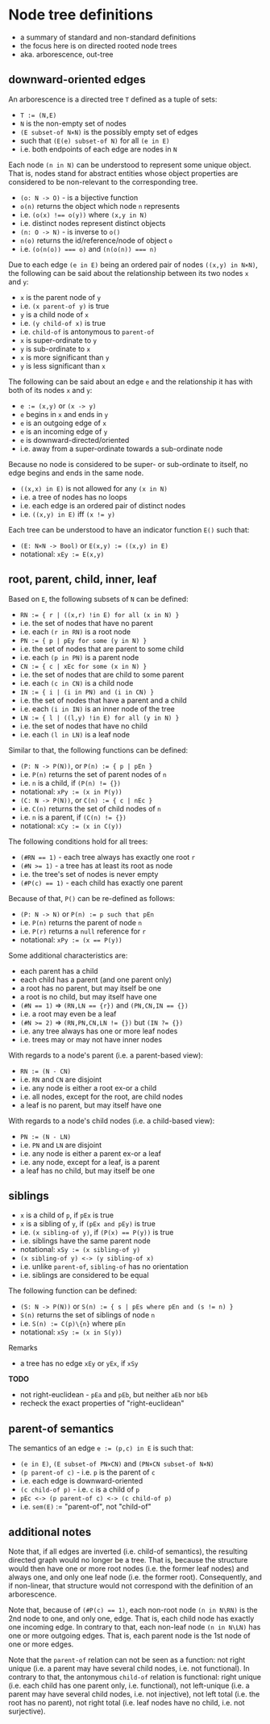 
<!-- ======================================================================= -->
# Node tree definitions

* a summary of standard and non-standard definitions
* the focus here is on directed rooted node trees
* aka. arborescence, out-tree

<!-- ======================================================================= -->
## downward-oriented edges

An arborescence is a directed tree `T` defined as a tuple of sets:

* `T := (N,E)`
* `N` is the non-empty set of nodes
* `(E subset-of N×N)` is the possibly empty set of edges
* such that `(E(e) subset-of N)` for all `(e in E)`
* i.e. both endpoints of each edge are nodes in `N`

Each node `(n in N)` can be understood to represent some unique object. That
is, nodes stand for abstract entities whose object properties are considered
to be non-relevant to the corresponding tree.

* `(o: N -> O)` - is a bijective function
* `o(n)` returns the object which node `n` represents
* i.e. `(o(x) !== o(y))` where `(x,y in N)`
* i.e. distinct nodes represent distinct objects
* `(n: O -> N)` - is inverse to `o()`
* `n(o)` returns the id/reference/node of object `o`
* i.e. `(o(n(o)) === o)` and `(n(o(n)) === n)`

Due to each edge `(e in E)` being an ordered pair of nodes `((x,y) in N×N)`,
the following can be said about the relationship between its two nodes `x`
and `y`:

* `x` is the parent node of `y`
* i.e. `(x parent-of y)` is true
* `y` is a child node of `x`
* i.e. `(y child-of x)` is true
* i.e. `child-of` is antonymous to `parent-of`
* `x` is super-ordinate to `y`
* `y` is sub-ordinate to `x`
* `x` is more significant than `y`
* `y` is less significant than `x`

The following can be said about an edge `e` and the relationship it has with
both of its nodes `x` and `y`:

* `e := (x,y)` or `(x -> y)`
* `e` begins in `x` and ends in `y`
* `e` is an outgoing edge of `x`
* `e` is an incoming edge of `y`
* `e` is downward-directed/oriented
* i.e.  away from a super-ordinate towards a sub-ordinate node

Because no node is considered to be super- or sub-ordinate to itself,
no edge begins and ends in the same node.

* `((x,x) in E)` is not allowed for any `(x in N)`
* i.e. a tree of nodes has no loops
* i.e. each edge is an ordered pair of distinct nodes
* i.e. `((x,y) in E)` iff `(x != y)`

Each tree can be understood to have an indicator function `E()` such that:

* `(E: N×N -> Bool)` or `E(x,y) := ((x,y) in E)`
* notational: `xEy := E(x,y)`

<!-- ======================================================================= -->
## root, parent, child, inner, leaf

Based on `E`, the following subsets of `N` can be defined:

* `RN := { r | ((x,r) !in E) for all (x in N) }`
* i.e. the set of nodes that have no parent
* i.e. each `(r in RN)` is a root node
* `PN := { p | pEy for some (y in N) }`
* i.e. the set of nodes that are parent to some child
* i.e. each `(p in PN)` is a parent node
* `CN := { c | xEc for some (x in N) }`
* i.e. the set of nodes that are child to some parent
* i.e. each `(c in CN)` is a child node
* `IN := { i | (i in PN) and (i in CN) }`
* i.e. the set of nodes that have a parent and a child
* i.e. each `(i in IN)` is an inner node of the tree
* `LN := { l | ((l,y) !in E) for all (y in N) }`
* i.e. the set of nodes that have no child
* i.e. each `(l in LN)` is a leaf node

Similar to that, the following functions can be defined:

* `(P: N -> P(N))`, or `P(n) := { p | pEn }`
* i.e. `P(n)` returns the set of parent nodes of `n`
* i.e. `n` is a child, if `(P(n) != {})`
* notational: `xPy := (x in P(y))`
* `(C: N -> P(N))`, or `C(n) := { c | nEc }`
* i.e. `C(n)` returns the set of child nodes of `n`
* i.e. `n` is a parent, if `(C(n) != {})`
* notational: `xCy := (x in C(y))`

The following conditions hold for all trees:

* `(#RN == 1)` - each tree always has exactly one root `r`
* `(#N >= 1)` - a tree has at least its root as node
* i.e. the tree's set of nodes is never empty
* `(#P(c) == 1)` - each child has exactly one parent

Because of that, `P()` can be re-defined as follows:

* `(P: N -> N)` or `P(n) := p such that pEn`
* i.e. `P(n)` returns the parent of node `n`
* i.e. `P(r)` returns a `null` reference for `r`
* notational: `xPy := (x == P(y))`

Some additional characteristics are:

* each parent has a child
* each child has a parent (and one parent only)
* a root has no parent, but may itself be one
* a root is no child, but may itself have one
* `(#N == 1)` => `(RN,LN == {r})` and `(PN,CN,IN == {})`
* i.e. a root may even be a leaf
* `(#N >= 2)` => `(RN,PN,CN,LN != {})` but `(IN ?= {})`
* i.e. any tree always has one or more leaf nodes
* i.e. trees may or may not have inner nodes

With regards to a node's parent (i.e. a parent-based view):

* `RN := (N - CN)`
* i.e. `RN` and `CN` are disjoint
* i.e. any node is either a root ex-or a child
* i.e. all nodes, except for the root, are child nodes
* a leaf is no parent, but may itself have one

With regards to a node's child nodes (i.e. a child-based view):

* `PN := (N - LN)`
* i.e. `PN` and `LN` are disjoint
* i.e. any node is either a parent ex-or a leaf
* i.e. any node, except for a leaf, is a parent
* a leaf has no child, but may itself be one

<!-- ======================================================================= -->
## siblings

* `x` is a child of `p`, if `pEx` is true
* `x` is a sibling of `y`, if `(pEx and pEy)` is true
* i.e. `(x sibling-of y)`, if `(P(x) == P(y))` is true
* i.e. siblings have the same parent node
* notational: `xSy := (x sibling-of y)`
* `(x sibling-of y) <-> (y sibling-of x)`
* i.e. unlike `parent-of`, `sibling-of` has no orientation
* i.e. siblings are considered to be equal

The following function can be defined:

* `(S: N -> P(N))` or `S(n) := { s | pEs where pEn and (s != n) }`
* `S(n)` returns the set of siblings of node `n`
* i.e. `S(n) := C(p)\{n}` where `pEn`
* notational: `xSy := (x in S(y))`

Remarks

* a tree has no edge `xEy` or `yEx`, if `xSy`

**TODO**
- not right-euclidean - `pEa` and `pEb`, but neither `aEb` nor `bEb`
- recheck the exact properties of "right-euclidean"

<!-- ======================================================================= -->
## parent-of semantics

The semantics of an edge `e := (p,c) in E` is such that:

* `(e in E)`, `(E subset-of PN×CN)` and `(PN×CN subset-of N×N)`
* `(p parent-of c)` - i.e. `p` is the parent of `c`
* i.e. each edge is downward-oriented
* `(c child-of p)` - i.e. `c` is a child of `p`
* `pEc <-> (p parent-of c) <-> (c child-of p)`
* i.e. `sem(E)` := "parent-of", not "child-of"

<!-- ======================================================================= -->
## additional notes

Note that, if all edges are inverted (i.e. child-of semantics), the resulting
directed graph would no longer be a tree. That is, because the structure would
then have one or more root nodes (i.e. the former leaf nodes) and always one,
and only one leaf node (i.e. the former root). Consequently, and if non-linear,
that structure would not correspond with the definition of an arborescence.

Note that, because of `(#P(c) == 1)`, each non-root node `(n in N\RN)` is the
2nd node to one, and only one, edge. That is, each child node has exactly one
incoming edge. In contrary to that, each non-leaf node `(n in N\LN)` has one
or more outgoing edges. That is, each parent node is the 1st node of one or
more edges.

Note that the `parent-of` relation can not be seen as a function: not right
unique (i.e. a parent may have several child nodes, i.e. not functional).
In contrary to that, the antonymous `child-of` relation is functional: right
unique (i.e. each child has one parent only, i.e. functional), not left-unique
(i.e. a parent may have several child nodes, i.e. not injective), not left
total (i.e. the root has no parent), not right total (i.e. leaf nodes have
no child, i.e. not surjective).
